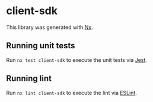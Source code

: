 # client-sdk

This library was generated with [Nx](https://nx.dev).

## Running unit tests

Run `nx test client-sdk` to execute the unit tests via [Jest](https://jestjs.io).

## Running lint

Run `nx lint client-sdk` to execute the lint via [ESLint](https://eslint.org/).
